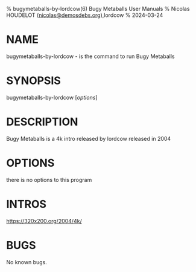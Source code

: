% bugymetaballs-by-lordcow(6) Bugy Metaballs User Manuals
% Nicolas HOUDELOT (nicolas@demosdebs.org),lordcow
% 2024-03-24

# NAME
bugymetaballs-by-lordcow - is the command to run Bugy Metaballs 

# SYNOPSIS
bugymetaballs-by-lordcow [*options*]

# DESCRIPTION
Bugy Metaballs is a 4k intro released by lordcow released in 2004

# OPTIONS
there is no options to this program

# INTROS
https://320x200.org/2004/4k/

# BUGS
No known bugs.
